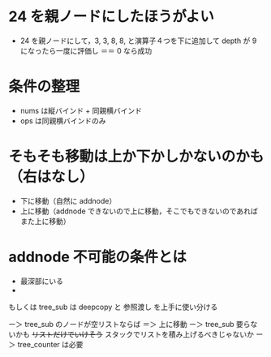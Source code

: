 # 24 を親ノードにしたほうがよい

- 24 を親ノードにして，3, 3, 8, 8, と演算子４つを下に追加して depth が 9 になったら一度に評価し ＝＝ 0 なら成功

# 条件の整理

- nums は縦バインド + 同親横バインド
- ops は同親横バインドのみ

# そもそも移動は上か下かしかないのかも（右はなし）

- 下に移動（自然に addnode）
- 上に移動（addnode できないので上に移動，そこでもできないのであればまた上に移動）

# addnode 不可能の条件とは

- 最深部にいる
- 

もしくは tree_sub は deepcopy と 参照渡し を上手に使い分ける

ー＞ tree_sub のノードが空リストならば ＝＞ 上に移動
ー＞ tree_sub 要らないかも ~~リストだけでいけそう~~ スタックでリストを積み上げるべきじゃないか
ー＞ tree_counter は必要